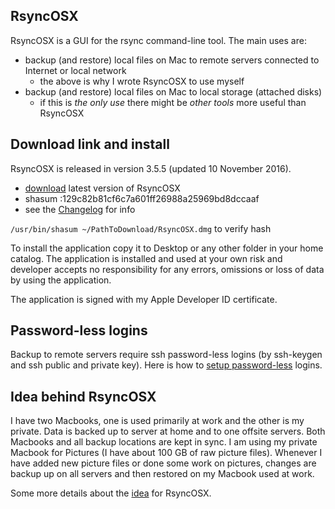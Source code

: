 
## RsyncOSX

RsyncOSX is a GUI for the rsync command-line tool. The main uses are:

- backup (and restore) local files on Mac to remote servers connected to Internet or local network
	- the above is why I wrote RsyncOSX to use myself
- backup (and restore) local files on Mac to local storage (attached disks)
	- if this is <i>the only use</i> there might be <i>other tools</i> more useful than RsyncOSX

## Download link and install

RsyncOSX is released in version 3.5.5 (updated 10 November 2016).

- [download](https://dl.dropboxusercontent.com/u/52503631/RsyncOSX.dmg) latest version of RsyncOSX
- shasum :129c82b81cf6c7a601ff26988a25969bd8dccaaf
- see the [Changelog](https://github.com/rsyncOSX/Documentation/blob/master/Docs/Changelog.md) for info

<code>/usr/bin/shasum ~/PathToDownload/RsyncOSX.dmg</code> to verify hash

To install the application copy it to Desktop or any other folder in your home catalog. The application is installed and used at your own risk and developer accepts no responsibility for any errors, omissions or loss of data by using the application.

The application is signed with my Apple Developer ID certificate.

## Password-less logins

Backup to remote servers require ssh password-less logins (by ssh-keygen and ssh public and private key). Here is how to [setup password-less](https://github.com/rsyncOSX/Documentation/blob/master/Docs/PasswordlessLogin.md) logins.

## Idea behind RsyncOSX

I have two Macbooks, one is used primarily at work and the other is my private. Data is backed up to server at home and to one offsite servers. Both Macbooks and all backup locations are kept in sync. I am using my private Macbook for Pictures (I have about 100 GB of raw picture files). Whenever I have added new picture files or done some work on pictures, changes are backup up on all servers and then restored on my Macbook used at work.

Some more details about the [idea](https://github.com/rsyncOSX/Documentation/blob/master/Docs/Idea.md) for RsyncOSX.